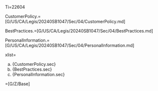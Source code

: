 Ti=22604

CustomerPolicy.=[G/US/CA/Legis/20240SB1047/Sec/04/CustomerPolicy.md]

BestPractices.=[G/US/CA/Legis/20240SB1047/Sec/04/BestPractices.md]

PersonalInformation.=[G/US/CA/Legis/20240SB1047/Sec/04/PersonalInformation.md]

xlist=<ol type='a'><li>{CustomerPolicy.sec}</li><li>{BestPractices.sec}</li><li>{PersonalInformation.sec}</li></ol>

=[G/Z/Base]
